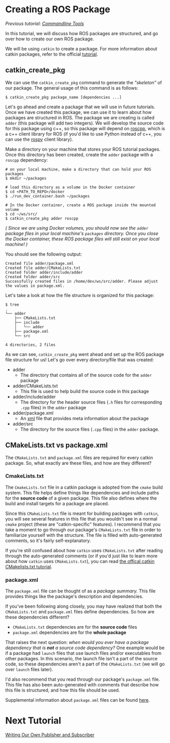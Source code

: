 # Creating a ROS Package

_Previous tutorial: [Commandline Tools](./3_commandline_tools.md)_

In this tutorial, we will discuss how ROS packages are structured, and go over how to create our own ROS package.

We will be using `catkin` to create a package.
For more information about catkin packages, refer to the official [tutorial](https://wiki.ros.org/catkin/Tutorials/CreatingPackage).

## catkin_create_pkg

We can use the `catkin_create_pkg` command to generate the _"skeleton"_ of our package.
The general usage of this command is as follows:

```
$ catkin_create_pkg package_name [dependencies ...]
```

Let's go ahead and create a package that we will use in future tutorials.
Once we have created this package, we can use it to learn about how packages are structured in ROS.
The package we are creating is called `adder` (this package will add two integers).
We will develop the source code for this package using c++, so this package will depend on [roscpp](https://wiki.ros.org/roscpp), which is a c++ client library for ROS (if you'd like to use Python instead of c++, you can use the [rospy](https://wiki.ros.org/rospy?distro=noetic) client library).

Make a directory on your machine that stores your ROS tutorial packages.
Once this directory has been created, create the `adder` package with a `roscpp` dependency:

```
# on your local machine, make a directory that can hold your ROS packages
$ mkdir ~/packages

# load this directory as a volume in the Docker container
$ cd <PATH_TO_REPO>/docker
$ ./run_dev_container.bash ~/packages

# In the Docker container, create a ROS package inside the mounted volume
$ cd ~/ws/src/
$ catkin_create_pkg adder roscpp
```

_(
Since we are using Docker volumes, you should now see the `adder` package files in your local machine's `packages` directory.
Once you close the Docker container, these ROS package files will still exist on your local machine!
)_

You should see the following output:

```
Created file adder/package.xml
Created file adder/CMakeLists.txt
Created folder adder/include/adder
Created folder adder/src
Successfully created files in /home/dev/ws/src/adder. Please adjust the values in package.xml.
```

Let's take a look at how the file structure is organized for this package:

```
$ tree
.
└── adder
    ├── CMakeLists.txt
    ├── include
    │   └── adder
    ├── package.xml
    └── src

4 directories, 2 files
```

As we can see, `catkin_create_pkg` went ahead and set up the ROS package file structure for us!
Let's go over every directory/file that was created:

* adder
    * The directory that contains all of the source code for the `adder` package
* adder/CMakeLists.txt
    * This file is used to help build the source code in this package
* adder/include/adder
    * The directory for the header source files (`.h` files for corresponding `.cpp` files) in the `adder` package
* adder/package.xml
    * An [xml](https://en.wikipedia.org/wiki/XML) file that provides meta information about the package
* adder/src
    * The directory for the source files (`.cpp` files) in the `adder` package.

## CMakeLists.txt vs package.xml

The `CMakeLists.txt` and `package.xml` files are required for every catkin package.
So, what exactly are these files, and how are they different?

### CmakeLists.txt

The `CmakeLists.txt` file in a catkin package is adopted from the `cmake` build system.
This file helps define things like dependencies and include paths for the **source code** of a given package.
This file also defines where the build and install targets for a package are placed.

Since this `CMakeLists.txt` file is meant for building packages with `catkin`, you will see several features in this file that you wouldn't see in a normal `cmake` project (these are "catkin-specific" features).
I recommend that you take a moment to go through our package's `CMakeLists.txt` file in order to familiarize yourself with the structure.
The file is filled with auto-generated comments, so it's fairly self-explanatory.

If you're still confused about how `catkin` uses `CMakeLists.txt` after reading through the auto-generated comments (or if you'd just like to learn more about how `catkin` uses `CMakeLists.txt`), you can read [the offical catkin CMakelists.txt tutorial](https://wiki.ros.org/catkin/CMakeLists.txt).

### package.xml

The `package.xml` file can be thought of as a _package summary._
This file provides things like the package's description and dependencies.

If you've been following along closely, you may have realized that both the `CMakeLists.txt` and `package.xml` files define dependencies.
So how are these dependencies different?

* `CMakeLists.txt` dependencies are for the **source code** files
* `package.xml` dependencies are for the **whole package**

That raises the next question: _when would you ever have a package dependency that is **not** a source code dependency?_
One example would be if a package had `launch` files that use launch files and/or executables from other packages.
In this scenario, the launch file isn't a part of the source code, so these dependencies aren't a part of the `CMakeLists.txt` (we will go over `launch` files later).

I'd also recommend that you read through our package's `package.xml` file. This file has also been auto-generated with comments that describe how this file is structured, and how this file should be used.

Supplemental information about `package.xml` files can be found [here](https://wiki.ros.org/catkin/package.xml).

# Next Tutorial

[Writing Our Own Publisher and Subscriber](./5_publisher_subscriber.md)